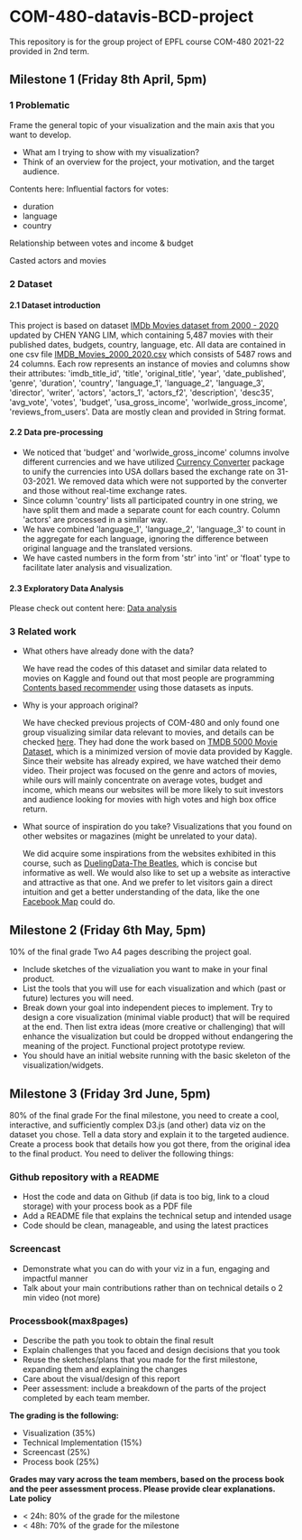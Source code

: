 # COM-480-datavis-BCD-project
This repository is for the group project of EPFL course COM-480 2021-22 provided in 2nd term.

## Milestone 1 (Friday 8th April, 5pm)

### 1 Problematic

Frame the general topic of your visualization and the main axis that you want to develop.

* What am I trying to show with my visualization?
* Think of an overview for the project, your motivation, and the target audience.

Contents here:
Influential factors for votes:

* duration
* language
* country

Relationship between votes and income & budget

Casted actors and movies

### 2 Dataset

#### 2.1 Dataset introduction

This project is based on dataset [IMDb Movies dataset from 2000 - 2020](https://www.kaggle.com/datasets/chenyanglim/imdb-v2/code) updated by CHEN YANG LIM, which containing 5,487 movies with their published dates, budgets, country, language, etc. All data are contained in one csv file [IMDB_Movies_2000_2020.csv](https://github.com/com-480-data-visualization/datavis-project-2022-bcd/blob/main/IMDB_Movies_2000_2020.csv) which consists of 5487 rows and  24 columns. Each row represents an instance of movies and columns show their attributes: 'imdb_title_id', 'title', 'original_title', 'year', 'date_published', 'genre', 'duration', 'country', 'language_1', 'language_2', 'language_3', 'director', 'writer', 'actors', 'actors_1', 'actors_f2', 'description', 'desc35', 'avg_vote', 'votes', 'budget', 'usa_gross_income', 'worlwide_gross_income', 'reviews_from_users'. Data are mostly clean and provided in String format. 

#### 2.2 Data pre-processing

* We noticed that 'budget' and  'worlwide_gross_income' columns involve different currencies and we have utilized [Currency Converter](https://pypi.org/project/CurrencyConverter/) package to unify the currencies into USA dollars based the exchange rate on 31-03-2021. We removed data which were not supported by the converter and those without real-time exchange rates.
* Since column 'country' lists all participated country in one string, we have split them and made a separate count for each country. Column 'actors' are processed in a similar way.
* We have combined 'language_1', 'language_2', 'language_3' to count in the aggregate for each language, ignoring the difference between original language and the translated versions.
* We have casted numbers in the form from 'str' into 'int' or 'float' type to facilitate later analysis and visualization. 

#### 2.3 Exploratory Data Analysis

Please check out content here: [Data analysis](https://github.com/com-480-data-visualization/datavis-project-2022-bcd/blob/main/Data_Visualization_M1.ipynb)


### 3 Related work

* What others have already done with the data?

  We have read the codes of this dataset and similar data related to movies on Kaggle and found out that most people are programming [Contents based recommender](https://www.kaggle.com/code/chenyanglim/content-based-recommender) using those datasets as inputs. 

* Why is your approach original?

  We have checked previous projects of COM-480 and only found one group visualizing similar data relevant to movies,  and details can be checked [here](). They had done the work based on [TMDB 5000 Movie Dataset](https://www.kaggle.com/datasets/tmdb/tmdb-movie-metadata), which is a minimized version of movie data provided by Kaggle. Since their website has already expired, we have watched their demo video. Their project was  focused on the genre and actors of movies, while ours will mainly concentrate on average votes, budget and income, which means our websites will be more likely to suit investors and audience looking for movies with high votes and high box office return. 

* What source of inspiration do you take? Visualizations that you found on other websites or magazines (might be unrelated to your data).

  We did acquire some inspirations from the websites exhibited in this course, such as [DuelingData-The Beatles](http://duelingdata.blogspot.com/2016/01/the-beatles.html), which is concise but informative as well. We would also like to set up a website as interactive and attractive as that one. And we prefer to let visitors gain a direct intuition and get a better understanding of the data, like the one [Facebook Map](https://www.facebook.com/notes/10158791468612200/) could do. 

## Milestone 2 (Friday 6th May, 5pm)
10% of the final grade
Two A4 pages describing the project goal.
* Include sketches of the vizualiation you want to make in your final product.
* List the tools that you will use for each visualization and which (past or future)
lectures you will need.
* Break down your goal into independent pieces to implement. Try to design a core visualization (minimal viable product) that will be required at the end. Then list extra ideas (more creative or challenging) that will enhance the visualization but could be dropped without endangering the meaning of the project.
Functional project prototype review.
* You should have an initial website running with the basic skeleton of the visualization/widgets.
 
## Milestone 3 (Friday 3rd June, 5pm) 
80% of the final grade
For the final milestone, you need to create a cool, interactive, and sufficiently complex D3.js (and other) data viz on the dataset you chose. Tell a data story and explain it to the targeted audience. Create a process book that details how you got there, from the original idea to the final product.
You need to deliver the following things:
### Github repository with a README
* Host the code and data on Github (if data is too big, link to a cloud
storage) with your process book as a PDF file
* Add a README file that explains the technical setup and intended usage
* Code should be clean, manageable, and using the latest practices
### Screencast
* Demonstrate what you can do with your viz in a fun, engaging and
impactful manner
* Talk about your main contributions rather than on technical details o 2 min video (not more)
### Processbook(max8pages)
* Describe the path you took to obtain the final result
* Explain challenges that you faced and design decisions that you took 
* Reuse the sketches/plans that you made for the first milestone, expanding them and explaining the changes
* Care about the visual/design of this report
* Peer assessment: include a breakdown of the parts of the project completed by each team member.

**The grading is the following:**
* Visualization (35%)
* Technical Implementation (15%)
* Screencast (25%)
* Process book (25%)

**Grades may vary across the team members, based on the process book and the peer assessment process. Please provide clear explanations.
Late policy**
  
* < 24h: 80% of the grade for the milestone
* < 48h: 70% of the grade for the milestone
